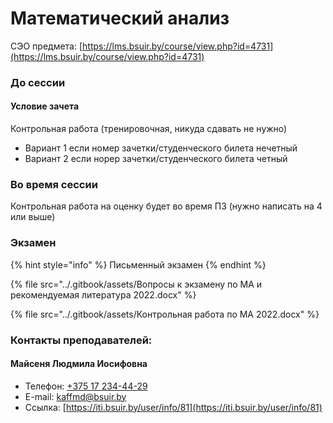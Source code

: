 # Математический анализ

СЭО предмета: [https://lms.bsuir.by/course/view.php?id=4731](https://lms.bsuir.by/course/view.php?id=4731)

### До сессии

#### Условие зачета

Контрольная работа (тренировочная, никуда сдавать не нужно)

* Вариант 1 если номер зачетки/студенческого билета нечетный
* Вариант 2 если норер зачетки/студенческого билета четный

### Во время сессии

Контрольная работа на оценку будет во время ПЗ (нужно написать на 4 или выше)

### Экзамен

{% hint style="info" %}
Письменный экзамен
{% endhint %}

{% file src="../.gitbook/assets/Вопросы к экзамену по МА и рекомендуемая литература 2022.docx" %}

{% file src="../.gitbook/assets/Контрольная работа по МА 2022.docx" %}

### Контакты преподавателей:

#### Майсеня Людмила Иосифовна

* Телефон: [+375 17 234-44-29](tel:375172344429)
* E-mail: [kaffmd@bsuir.by](mailto:kaffmd@bsuir.by)
* Ссылка: [https://iti.bsuir.by/user/info/81](https://iti.bsuir.by/user/info/81)
